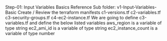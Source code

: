 Step-01: Input Variables Basics
Reference Sub folder: v1-Input-Variables-Basic
Create / Review the terraform manifests
c1-versions.tf
c2-variables.tf
c3-security-groups.tf
c4-ec2-instance.tf
We are going to define c3-variables.tf and define the below listed variables
aws_region is a variable of type string
ec2_ami_id is a variable of type string
ec2_instance_count is a variable of type number
